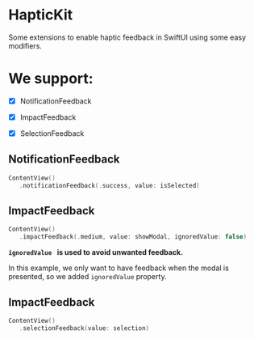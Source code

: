 # HapticKit

Some extensions to enable haptic feedback in SwiftUI using some easy modifiers.



# We support:

 - [x] NotificationFeedback

 - [x] ImpactFeedback

 - [x] SelectionFeedback



## NotificationFeedback 

```swift
ContentView()
   .notificationFeedback(.success, value: isSelected)
```



## ImpactFeedback

```swift
ContentView()
   .impactFeedback(.medium, value: showModal, ignoredValue: false)
```

**`ignoredValue ` is used to avoid unwanted feedback.**

In this example, we only want to have feedback when the modal is presented, so we added `ignoredValue` property.



## ImpactFeedback

```swift
ContentView()
   .selectionFeedback(value: selection)
```

